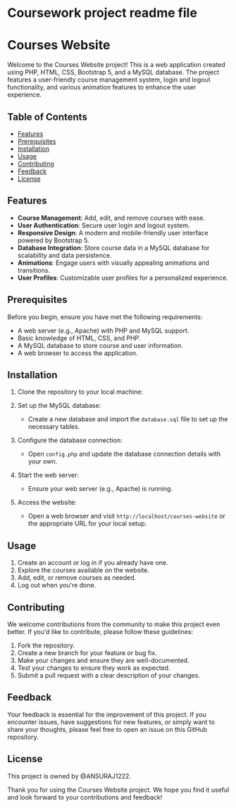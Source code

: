 # Coursework project readme file

# Courses Website

Welcome to the Courses Website project! This is a web application created using PHP, HTML, CSS, Bootstrap 5, and a MySQL database. The project features a user-friendly course management system, login and logout functionality, and various animation features to enhance the user experience.

## Table of Contents
- [Features](#features)
- [Prerequisites](#prerequisites)
- [Installation](#installation)
- [Usage](#usage)
- [Contributing](#contributing)
- [Feedback](#feedback)
- [License](#license)

## Features
- **Course Management**: Add, edit, and remove courses with ease.
- **User Authentication**: Secure user login and logout system.
- **Responsive Design**: A modern and mobile-friendly user interface powered by Bootstrap 5.
- **Database Integration**: Store course data in a MySQL database for scalability and data persistence.
- **Animations**: Engage users with visually appealing animations and transitions.
- **User Profiles**: Customizable user profiles for a personalized experience.

## Prerequisites
Before you begin, ensure you have met the following requirements:
- A web server (e.g., Apache) with PHP and MySQL support.
- Basic knowledge of HTML, CSS, and PHP.
- A MySQL database to store course and user information.
- A web browser to access the application.

## Installation
1. Clone the repository to your local machine:


2. Set up the MySQL database:
   - Create a new database and import the `database.sql` file to set up the necessary tables.

3. Configure the database connection:
   - Open `config.php` and update the database connection details with your own.

4. Start the web server:
   - Ensure your web server (e.g., Apache) is running.

5. Access the website:
   - Open a web browser and visit `http://localhost/courses-website` or the appropriate URL for your local setup.

## Usage
1. Create an account or log in if you already have one.
2. Explore the courses available on the website.
3. Add, edit, or remove courses as needed.
4. Log out when you're done.

## Contributing
We welcome contributions from the community to make this project even better. If you'd like to contribute, please follow these guidelines:
1. Fork the repository.
2. Create a new branch for your feature or bug fix.
3. Make your changes and ensure they are well-documented.
4. Test your changes to ensure they work as expected.
5. Submit a pull request with a clear description of your changes.

## Feedback
Your feedback is essential for the improvement of this project. If you encounter issues, have suggestions for new features, or simply want to share your thoughts, please feel free to open an issue on this GitHub repository.

## License
This project is owned by @ANSURAJ1222.

Thank you for using the Courses Website project. We hope you find it useful and look forward to your contributions and feedback!
